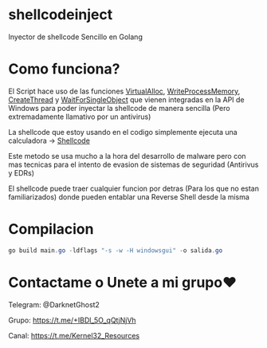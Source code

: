 # shellcodeinject
Inyector de shellcode Sencillo en Golang

# Como funciona?
El Script hace uso de las funciones [VirtualAlloc](https://learn.microsoft.com/es-es/windows/win32/api/memoryapi/nf-memoryapi-virtualalloc), [WriteProcessMemory](https://learn.microsoft.com/en-us/windows/win32/api/memoryapi/nf-memoryapi-writeprocessmemory), [CreateThread](https://learn.microsoft.com/es-es/windows/win32/api/processthreadsapi/nf-processthreadsapi-createthread) y [WaitForSingleObject](https://learn.microsoft.com/en-us/windows/win32/api/synchapi/nf-synchapi-waitforsingleobject) que vienen integradas en la API de Windows para poder inyectar la shellcode de manera sencilla (Pero extremadamente llamativo por un antivirus)

La shellcode que estoy usando en el codigo simplemente ejecuta una calculadora -> [Shellcode](https://github.com/C-Sto/BananaPhone/blob/master/example/calcshellcode/main.go)

Este metodo se usa mucho a la hora del desarrollo de malware pero con mas tecnicas para el intento de evasion de sistemas de seguridad (Antirivus y EDRs)

El shellcode puede traer cualquier funcion por detras (Para los que no estan familiarizados) donde pueden entablar una Reverse Shell desde la misma

# Compilacion
```powershell
go build main.go -ldflags "-s -w -H windowsgui" -o salida.go
```

# Contactame o Unete a mi grupo♥

Telegram: @DarknetGhost2

Grupo: https://t.me/+IBDl_5O_qQtjNjVh

Canal: https://t.me/Kernel32_Resources


